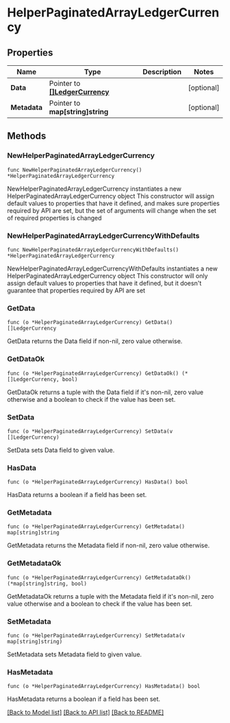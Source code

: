 # HelperPaginatedArrayLedgerCurrency

## Properties

Name | Type | Description | Notes
------------ | ------------- | ------------- | -------------
**Data** | Pointer to [**[]LedgerCurrency**](LedgerCurrency.md) |  | [optional] 
**Metadata** | Pointer to **map[string]string** |  | [optional] 

## Methods

### NewHelperPaginatedArrayLedgerCurrency

`func NewHelperPaginatedArrayLedgerCurrency() *HelperPaginatedArrayLedgerCurrency`

NewHelperPaginatedArrayLedgerCurrency instantiates a new HelperPaginatedArrayLedgerCurrency object
This constructor will assign default values to properties that have it defined,
and makes sure properties required by API are set, but the set of arguments
will change when the set of required properties is changed

### NewHelperPaginatedArrayLedgerCurrencyWithDefaults

`func NewHelperPaginatedArrayLedgerCurrencyWithDefaults() *HelperPaginatedArrayLedgerCurrency`

NewHelperPaginatedArrayLedgerCurrencyWithDefaults instantiates a new HelperPaginatedArrayLedgerCurrency object
This constructor will only assign default values to properties that have it defined,
but it doesn't guarantee that properties required by API are set

### GetData

`func (o *HelperPaginatedArrayLedgerCurrency) GetData() []LedgerCurrency`

GetData returns the Data field if non-nil, zero value otherwise.

### GetDataOk

`func (o *HelperPaginatedArrayLedgerCurrency) GetDataOk() (*[]LedgerCurrency, bool)`

GetDataOk returns a tuple with the Data field if it's non-nil, zero value otherwise
and a boolean to check if the value has been set.

### SetData

`func (o *HelperPaginatedArrayLedgerCurrency) SetData(v []LedgerCurrency)`

SetData sets Data field to given value.

### HasData

`func (o *HelperPaginatedArrayLedgerCurrency) HasData() bool`

HasData returns a boolean if a field has been set.

### GetMetadata

`func (o *HelperPaginatedArrayLedgerCurrency) GetMetadata() map[string]string`

GetMetadata returns the Metadata field if non-nil, zero value otherwise.

### GetMetadataOk

`func (o *HelperPaginatedArrayLedgerCurrency) GetMetadataOk() (*map[string]string, bool)`

GetMetadataOk returns a tuple with the Metadata field if it's non-nil, zero value otherwise
and a boolean to check if the value has been set.

### SetMetadata

`func (o *HelperPaginatedArrayLedgerCurrency) SetMetadata(v map[string]string)`

SetMetadata sets Metadata field to given value.

### HasMetadata

`func (o *HelperPaginatedArrayLedgerCurrency) HasMetadata() bool`

HasMetadata returns a boolean if a field has been set.


[[Back to Model list]](../README.md#documentation-for-models) [[Back to API list]](../README.md#documentation-for-api-endpoints) [[Back to README]](../README.md)


